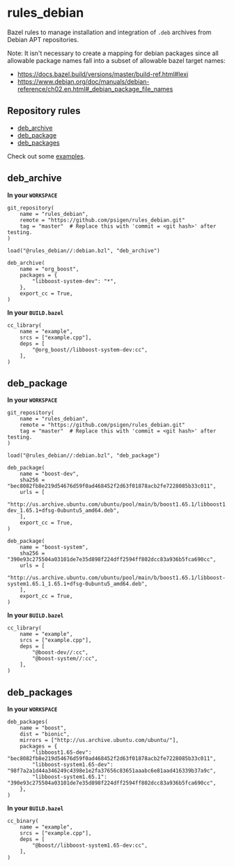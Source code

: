 # rules_debian

Bazel rules to manage installation and integration of `.deb` archives from
Debian APT repositories.

Note: It isn't necessary to create a mapping for debian packages since all
allowable package names fall into a subset of allowable bazel target names:

- https://docs.bazel.build/versions/master/build-ref.html#lexi
- https://www.debian.org/doc/manuals/debian-reference/ch02.en.html#_debian_package_file_names

## Repository rules

- [deb_archive](#deb_archive)
- [deb_package](#deb_package)
- [deb_packages](#deb_packages)

Check out some [examples](./examples).

## deb_archive

**In your `WORKSPACE`**

```
git_repository(
    name = "rules_debian",
    remote = "https://github.com/psigen/rules_debian.git"
    tag = "master"  # Replace this with 'commit = <git hash>' after testing.
)

load("@rules_debian//:debian.bzl", "deb_archive")

deb_archive(
    name = "org_boost",
    packages = {
        "libboost-system-dev": "*",
    },
    export_cc = True,
)
```

**In your `BUILD.bazel`**

```
cc_library(
    name = "example",
    srcs = ["example.cpp"],
    deps = [
        "@org_boost//libboost-system-dev:cc",
    ],
)
```

## deb_package

**In your `WORKSPACE`**

```
git_repository(
    name = "rules_debian",
    remote = "https://github.com/psigen/rules_debian.git"
    tag = "master"  # Replace this with 'commit = <git hash>' after testing.
)

load("@rules_debian//:debian.bzl", "deb_package")

deb_package(
    name = "boost-dev",
    sha256 = "bec8082fb8e219d54676d59f0ad468452f2d63f01878acb2fe7228085b33c011",
    urls = [
        "http://us.archive.ubuntu.com/ubuntu/pool/main/b/boost1.65.1/libboost1.65-dev_1.65.1+dfsg-0ubuntu5_amd64.deb",
    ],
    export_cc = True,
)

deb_package(
    name = "boost-system",
    sha256 = "390e93c275504a03101de7e35d898f224dff2594ff802dcc83a936b5fca690cc",
    urls = [
        "http://us.archive.ubuntu.com/ubuntu/pool/main/b/boost1.65.1/libboost-system1.65.1_1.65.1+dfsg-0ubuntu5_amd64.deb",
    ],
    export_cc = True,
)

```

**In your `BUILD.bazel`**

```
cc_library(
    name = "example",
    srcs = ["example.cpp"],
    deps = [
        "@boost-dev//:cc",
        "@boost-system//:cc",
    ],
)
```

## deb_packages

**In your `WORKSPACE`**

```
deb_packages(
    name = "boost",
    dist = "bionic",
    mirrors = ["http://us.archive.ubuntu.com/ubuntu/"],
    packages = {
        "libboost1.65-dev": "bec8082fb8e219d54676d59f0ad468452f2d63f01878acb2fe7228085b33c011",
        "libboost-system1.65-dev": "98f7a2a1d44a346249c4398e1e2fa37656c83651aaabc6e81aad416339b37a9c",
        "libboost-system1.65.1": "390e93c275504a03101de7e35d898f224dff2594ff802dcc83a936b5fca690cc",
    },
)
```

**In your `BUILD.bazel`**

```
cc_binary(
    name = "example",
    srcs = ["example.cpp"],
    deps = [
        "@boost//libboost-system1.65-dev:cc",
    ],
)
```
